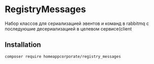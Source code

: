 # RegistryMessages
Набор классов для сериализацией эвентов и команд в rabbitmq с последуюшие десериализацией 
в целевом сервисе(client
## Installation 
`composer require homeappcorporate/registry_messages`
